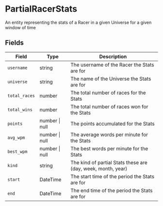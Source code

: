 # PartialRacerStats

An entity representing the stats of a Racer in a given Universe for a given window of time

## Fields

| Field         | Type           | Description                                                  |
|---------------|----------------|--------------------------------------------------------------|
| `username`    | string         | The username of the Racer the Stats are for                  |
| `universe`    | string         | The name of the Universe the Stats are for                   |
| `total_races` | number         | The total number of races for the Stats                      |
| `total_wins`  | number         | The total number of races won for the Stats                  |
| `points`      | number \| null | The points accumulated for the Stats                         |
| `avg_wpm`     | number \| null | The average words per minute for the Stats                   |
| `best_wpm`    | number \| null | The best words per minute for the Stats                      |
| `kind`        | string         | The kind of partial Stats these are (day, week, month, year) |
| `start`       | DateTime       | The start time of the period the Stats are for               |
| `end`         | DateTime       | The end time of the period the Stats are for                 |